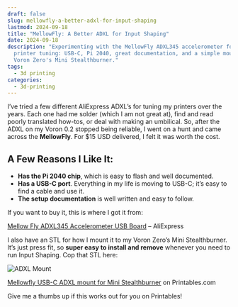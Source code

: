 ```yaml
---
draft: false
slug: mellowfly-a-better-adxl-for-input-shaping
lastmod: 2024-09-18
title: "MellowFly: A Better ADXL for Input Shaping"
date: 2024-09-18
description: "Experimenting with the MellowFly ADXL345 accelerometer for easy 3D
  printer tuning: USB-C, Pi 2040, great documentation, and a simple mount for
  Voron Zero's Mini Stealthburner."
tags:
  - 3d printing
categories:
  - 3d-printing
---
```


I’ve tried a few different AliExpress ADXL’s for tuning my printers over the years. Each one had me solder (which I am not great at), find and read poorly translated how-tos, or deal with making an umbilical. So, after the ADXL on my Voron 0.2 stopped being reliable, I went on a hunt and came across the **MellowFly**. For $15 USD delivered, I felt it was worth the cost.

## A Few Reasons I Like It:

- **Has the Pi 2040 chip**, which is easy to flash and well documented.
- **Has a USB-C port**. Everything in my life is moving to USB-C; it’s easy to find a cable and use it.
- **The setup documentation** is well written and easy to follow.

If you want to buy it, this is where I got it from:

[Mellow Fly ADXL345 Accelerometer USB Board](https://www.aliexpress.com/item/1005004570565456.html) – AliExpress

I also have an STL for how I mount it to my Voron Zero’s Mini Stealthburner. It’s just press fit, so **super easy to install and remove** whenever you need to run Input Shaping. Cop that STL here:

![ADXL Mount](/images/adxl-mount.webp)


[Mellowfly USB-C ADXL mount for Mini Stealthburner](https://www.printables.com/model/301643-mellowfly-usb-c-adxl-mount-for-mini-stealthburner) on Printables.com

Give me a thumbs up if this works out for you on Printables!
